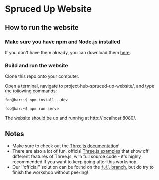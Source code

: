 # Spruced Up Website

## How to run the website

### Make sure you have npm and Node.js installed

If you don't have them already, you can download them
[here](https://nodejs.org/en/).

### Build and run the website

Clone this repo onto your computer.

Open a terminal, navigate to project-hub-spruced-up-website/, and type the following commands:

```console
foo@bar:~$ npm install --dev
```

```console
foo@bar:~$ npm run serve
```

The website should be up and running at http://localhost:8080/.

## Notes

* Make sure to check out the [Three.js
  documentation](https://threejs.org/docs/index.html)!
* There are also a lot of fun, official [Three.js
  examples](https://threejs.org/examples/) that show off different features of
  Three.js, with full source code - it's highly recommended if you want to keep
  going after this workshop.
* Our ''official'' solution can be found on the [`full`
  branch](https://github.com/rwblickhan/project-hub-spruced-up-website/tree/full),
  but do try to finish the workshop without peeking!
